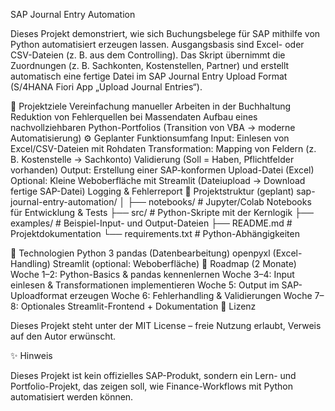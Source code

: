 SAP Journal Entry Automation

Dieses Projekt demonstriert, wie sich Buchungsbelege für SAP mithilfe von Python automatisiert erzeugen lassen.
Ausgangsbasis sind Excel- oder CSV-Dateien (z. B. aus dem Controlling).
Das Skript übernimmt die Zuordnungen (z. B. Sachkonten, Kostenstellen, Partner) und erstellt automatisch eine fertige Datei im SAP Journal Entry Upload Format (S/4HANA Fiori App „Upload Journal Entries“).

🚀 Projektziele
Vereinfachung manueller Arbeiten in der Buchhaltung
Reduktion von Fehlerquellen bei Massendaten
Aufbau eines nachvollziehbaren Python-Portfolios (Transition von VBA → moderne Automatisierung)
⚙️ Geplanter Funktionsumfang
Input: Einlesen von Excel/CSV-Dateien mit Rohdaten
Transformation:
Mapping von Feldern (z. B. Kostenstelle → Sachkonto)
Validierung (Soll = Haben, Pflichtfelder vorhanden)
Output: Erstellung einer SAP-konformen Upload-Datei (Excel)
Optional:
Kleine Weboberfläche mit Streamlit (Dateiupload → Download fertige SAP-Datei)
Logging & Fehlerreport
📂 Projektstruktur (geplant)
sap-journal-entry-automation/
│
├── notebooks/         # Jupyter/Colab Notebooks für Entwicklung & Tests
├── src/               # Python-Skripte mit der Kernlogik
├── examples/          # Beispiel-Input- und Output-Dateien
├── README.md          # Projektdokumentation
└── requirements.txt   # Python-Abhängigkeiten

🔧 Technologien
Python 3
pandas (Datenbearbeitung)
openpyxl (Excel-Handling)
Streamlit (optional: Weboberfläche)
📅 Roadmap (2 Monate)
Woche 1–2: Python-Basics & pandas kennenlernen
Woche 3–4: Input einlesen & Transformationen implementieren
Woche 5: Output im SAP-Uploadformat erzeugen
Woche 6: Fehlerhandling & Validierungen
Woche 7–8: Optionales Streamlit-Frontend + Dokumentation
📜 Lizenz

Dieses Projekt steht unter der MIT License – freie Nutzung erlaubt, Verweis auf den Autor erwünscht.

✨ Hinweis

Dieses Projekt ist kein offizielles SAP-Produkt, sondern ein Lern- und Portfolio-Projekt, das zeigen soll, wie Finance-Workflows mit Python automatisiert werden können.
